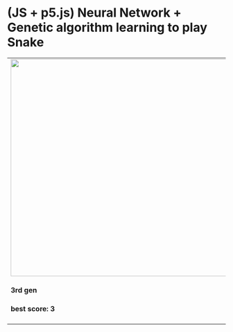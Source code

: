 # (JS + p5.js) Neural Network + Genetic algorithm learning to play Snake
<table>
  <tr>
    <td>
      <img src="/readmeFiles/01.gif" width="500" /><br/>
      <h4>3rd gen<h4>
      <p>best score: 3</p>
    </td>
    <td>
      <img src="/readmeFiles/02.gif" width="500" /><br/>
      <h4>110th gen<h4>
      <p>best score: 127</p>
    </td>
  </tr>
</table>
